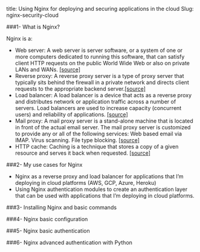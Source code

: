 title: Using Nginx for deploying and securing applications in the cloud
Slug: nginx-security-cloud

###1- What is Nginx?

Nginx is a:

* Web server: A web server is server software, or a system of one or more computers dedicated to running this software, that can satisfy client HTTP requests on the public World Wide Web or also on private LANs and WANs. [[source]](https://en.wikipedia.org/wiki/Web_server)
* Reverse proxy: A reverse proxy server is a type of proxy server that typically sits behind the firewall in a private network and directs client requests to the appropriate backend server.[[source]](https://www.nginx.com/resources/glossary/reverse-proxy-server/)
* Load balancer: A load balancer is a device that acts as a reverse proxy and distributes network or application traffic across a number of servers. Load balancers are used to increase capacity (concurrent users) and reliability of applications. [[source]](https://www.f5.com/services/resources/glossary/load-balancer)
* Mail proxy: A mail proxy server is a stand-alone machine that is located in front of the actual email server. The mail proxy server is customized to provide any or all of the following services: Web based email via IMAP. Virus scanning. File type blocking. [[source]](http://www.real-time.com/linuxsolutions/mailproxy.html)
* HTTP cache: Caching is a technique that stores a copy of a given resource and serves it back when requested. [[source]](https://developer.mozilla.org/en-US/docs/Web/HTTP/Caching)

###2- My use cases for Nginx

* Nginx as a reverse proxy and load balancer for applications that I’m deploying in cloud platforms (AWS, GCP, Azure, Heroku) 
* Using Nginx authentication modules to create an authentication layer that can be used with applications that I’m deploying in cloud platforms.


###3- Installing Nginx and basic commands

###4- Nginx basic configuration

###5- Nginx basic authentication

###6- Nginx advanced authentication with Python



